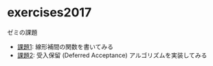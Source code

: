 # exercises2017
ゼミの課題

* [課題1](ex01): 線形補間の関数を書いてみる
* [課題2](ex02): 受入保留 (Deferred Acceptance) アルゴリズムを実装してみる
